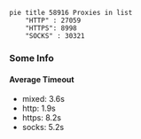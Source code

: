 
```mermaid
pie title 58916 Proxies in list
    "HTTP" : 27059
    "HTTPS": 8998
    "SOCKS" : 30321
```

### Some Info
#### Average Timeout

- mixed: 3.6s
- http: 1.9s
- https: 8.2s
- socks: 5.2s